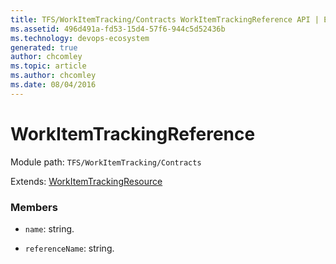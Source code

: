 ```yaml
---
title: TFS/WorkItemTracking/Contracts WorkItemTrackingReference API | Extensions for Azure DevOps Services
ms.assetid: 496d491a-fd53-15d4-57f6-944c5d52436b
ms.technology: devops-ecosystem
generated: true
author: chcomley
ms.topic: article
ms.author: chcomley
ms.date: 08/04/2016
---
```


# WorkItemTrackingReference

Module path: `TFS/WorkItemTracking/Contracts`

Extends: [WorkItemTrackingResource](../../../TFS/WorkItemTracking/Contracts/WorkItemTrackingResource.md)

### Members

* `name`: string. 

* `referenceName`: string. 

